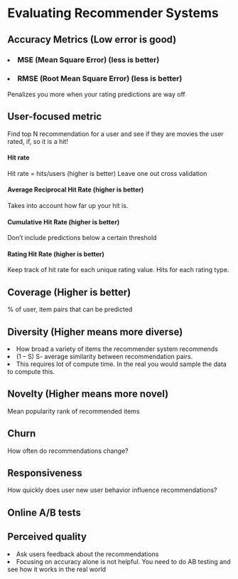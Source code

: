# Evaluating Recommender Systems
## Accuracy Metrics (Low error is good)
### <li> MSE (Mean Square Error) (less is better)</li>
### <li> RMSE (Root Mean Square Error) (less is better)</li>
Penalizes you more when your rating predictions are way off 

## User-focused metric
<p>Find top N recommendation for a user and see if they are movies the user rated, if, so it is a hit!</p>

#### Hit rate
Hit rate =   hits/users (higher is better)
Leave one out cross validation 

#### Average Reciprocal Hit Rate (higher is better)
Takes into account how far up your hit is.

#### Cumulative Hit Rate (higher is better)
Don’t include predictions below a certain threshold </li>

#### Rating Hit Rate (higher is better)
Keep track of hit rate for each unique rating value. Hits for each rating type.</li>

## Coverage (Higher is better)
% of user, item pairs that can be predicted 

## Diversity (Higher means more diverse)
<li>How broad a variety of items the recommender system recommends
<li>(1 – S) S- average similarity between recommendation pairs.
<li>This requires lot of compute time. In the real you would sample the data to compute this.</li>

## Novelty (Higher means more novel)
Mean popularity rank of recommended items

## Churn
How often do recommendations change?

## Responsiveness
How quickly does user new user behavior influence recommendations?

## Online A/B tests

## Perceived quality
<li>Ask users feedback about the recommendations
<li>Focusing on accuracy alone is not helpful. You need to do AB testing and see how it works in the real world
